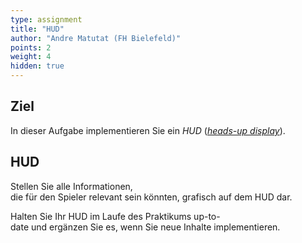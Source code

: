 ```yaml
---
type: assignment
title: "HUD"
author: "Andre Matutat (FH Bielefeld)"
points: 2
weight: 4
hidden: true
---
```


## Ziel

In dieser Aufgabe implementieren Sie ein _HUD_ ([_heads-up display_](https://en.wikipedia.org/wiki/Heads-up_display_(video_games))).

## HUD

Stellen Sie alle Informationen, die für den Spieler relevant sein könnten, grafisch auf dem HUD dar.

Halten Sie Ihr HUD im Laufe des Praktikums up-to-date und ergänzen Sie es, wenn Sie neue Inhalte implementieren. 
